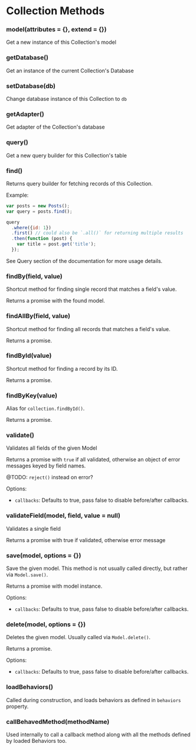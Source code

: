 # Collection Methods

### model(attributes = {}, extend = {})

Get a new instance of this Collection's model

### getDatabase()

Get an instance of the current Collection's Database

### setDatabase(db)

Change database instance of this Collection to `db`

### getAdapter()

Get adapter of the Collection's database

### query()

Get a new query builder for this Collection's table

### find()

Returns query builder for fetching records of this Collection.

Example:

```js
var posts = new Posts();
var query = posts.find();

query
  .where({id: 1})
  .first() // could also be `.all()` for returning multiple results
  .then(function (post) {
    var title = post.get('title');
  });
```

See Query section of the documentation for more usage details.

### findBy(field, value)

Shortcut method for finding single record that matches a field's value.

Returns a promise with the found model.

### findAllBy(field, value)

Shortcut method for finding all records that matches a field's value.

Returns a promise.

### findById(value)

Shortcut method for finding a record by its ID.

Returns a promise.

### findByKey(value)

Alias for `collection.findById()`.

Returns a promise.

### validate()

Validates all fields of the given Model

Returns a promise with `true` if all validated, otherwise an object of error messages keyed by field names.

@TODO: `reject()` instead on error?

Options:

* `callbacks`: Defaults to true, pass false to disable before/after callbacks.

### validateField(model, field, value = null)

Validates a single field

Returns a promise with true if validated, otherwise error message

### save(model, options = {})

Save the given model. This method is not usually called directly, but rather via `Model.save()`.

Returns a promise with model instance.

Options:

* `callbacks`: Defaults to true, pass false to disable before/after callbacks.

### delete(model, options = {})

Deletes the given model. Usually called via `Model.delete()`.

Returns a promise.

Options:

* `callbacks`: Defaults to true, pass false to disable before/after callbacks.

### loadBehaviors()

Called during construction, and loads behaviors as defined in `behaviors` property.

### callBehavedMethod(methodName)

Used internally to call a callback method along with all the methods defined by loaded Behaviors too.
